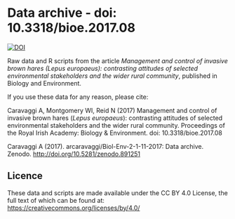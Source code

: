 # Data archive - doi: 10.3318/bioe.2017.08

[![DOI](https://zenodo.org/badge/DOI/10.5281/zenodo.891251.svg)](https://doi.org/10.5281/zenodo.891251)  

Raw data and R scripts from the article *Management and control of invasive brown hares (Lepus europaeus): contrasting attitudes of selected environmental stakeholders and the wider rural community*, published in Biology and Environment.  

If you use these data for any reason, please cite:  

Caravaggi A, Montgomery WI, Reid N (2017) Management and control of invasive brown hares (*Lepus europaeus*): contrasting attitudes of selected environmental stakeholders and the wider rural community. Proceedings of the Royal Irish Academy: Biology & Environment. doi: 10.3318/bioe.2017.08   

Caravaggi A (2017). arcaravaggi/Biol-Env-2-1-11-2017: Data archive. Zenodo. http://doi.org/10.5281/zenodo.891251    

## Licence

These data and scripts are made available under the CC BY 4.0 License, the full text of which can be found at: https://creativecommons.org/licenses/by/4.0/ 
